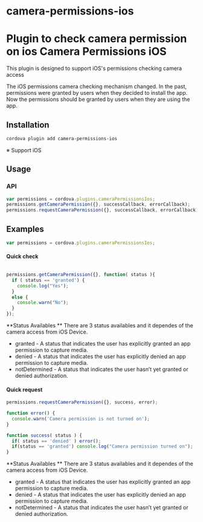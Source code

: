 # camera-permissions-ios
Plugin to check camera permission on ios
Camera Permissions iOS
========

This plugin is designed to support iOS's permissions checking camera access

The iOS permissions camera checking mechanism changed. In the past, permissions were granted by users when they decided to install the app.
Now the permissions should be granted by users when they are using the app.

Installation
--------

```bash
cordova plugin add camera-permissions-ios
```

※ Support iOS 

Usage
--------

### API

```javascript
var permissions = cordova.plugins.cameraPermissionsIos;
permissions.getCameraPermission({}, successCallback, errorCallback);
permissions.requestCameraPermission({}, successCallback, errorCallback);
```

## Examples
```js
var permissions = cordova.plugins.cameraPermissionsIos;
```

#### Quick check
```js

permissions.getCameraPermission({}, function( status ){
  if ( status == 'granted') {
    console.log("Yes");
  }
  else {
    console.warn("No");
  }
});
```
**Status Availables
**
There are 3 status availables and it dependes of the camera access from iOS Device.
* granted - A status that indicates the user has explicitly granted an app permission to capture media.
* denied - A status that indicates the user has explicitly denied an app permission to capture media.
* notDetermined - A status that indicates the user hasn’t yet granted or denied authorization.

#### Quick request
```js
permissions.requestCameraPermission({}, success, error);

function error() {
  console.warn('Camera permission is not turned on');
}

function success( status ) {
  if( status == 'denied' ) error();
  if(status == 'granted') console.log("Camera permission turned on");
}
```

**Status Availables
**
There are 3 status availables and it dependes of the camera access from iOS Device.
* granted - A status that indicates the user has explicitly granted an app permission to capture media.
* denied - A status that indicates the user has explicitly denied an app permission to capture media.
* notDetermined - A status that indicates the user hasn’t yet granted or denied authorization.
